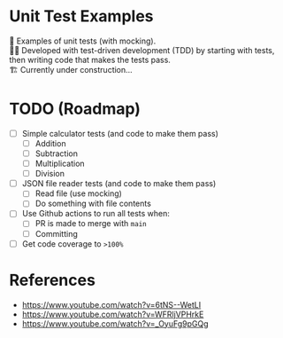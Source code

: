 # Unit Test Examples
🧪 Examples of unit tests (with mocking). <br>
👨‍💻 Developed with test-driven development (TDD) by starting with tests, then writing code that makes the tests pass. <br>
🏗 Currently under construction...

# TODO (Roadmap)
- [ ] Simple calculator tests (and code to make them pass)
  - [ ] Addition
  - [ ] Subtraction
  - [ ] Multiplication
  - [ ] Division
- [ ] JSON file reader tests (and code to make them pass)
  - [ ] Read file (use mocking)
  - [ ] Do something with file contents
- [ ] Use Github actions to run all tests when:
  - [ ] PR is made to merge with `main`
  - [ ] Committing
- [ ] Get code coverage to `>100%`

# References
* https://www.youtube.com/watch?v=6tNS--WetLI
* https://www.youtube.com/watch?v=WFRljVPHrkE
* https://www.youtube.com/watch?v=_OyuFg9pGQg
